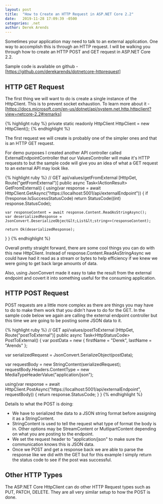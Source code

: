 ```yaml
---
layout: post
title:  "How to Create an HTTP Request in ASP.NET Core 2.2"
date:   2019-11-28 17:09:39 -0500
categories: .net
author: Derek Arends
---
```


Sometimes your application may need to talk to an external application.  One way to accomplish this is through an HTTP request.  I will be walking you through how to create an HTTP POST and GET request in ASP.NET Core 2.2.

Sample code is available on github - [https://github.com/derekarends/dotnetcore-httprequest]

## HTTP GET Request

The first thing we will want to do is create a single instance of the HttpClient.  This is to prevent socket exhaustion.  To learn more about it - [https://docs.microsoft.com/en-us/dotnet/api/system.net.http.httpclient?view=netcore-2.2#remarks]

{% highlight ruby %}
private static readonly HttpClient HttpClient = new HttpClient();
{% endhighlight %}

The first request we will create is probably one of the simpler ones and that is an HTTP GET request.  

For demo purposes I created another API controller called ExternalEndpointController that our ValuesController will make it's HTTP requests to but the sample code will give you an idea of what a GET request to an external API may look like.

{% highlight ruby %}
// GET api/values/getFromExternal
[HttpGet, Route("getFromExternal")]
public async Task&lt;IActionResult> GetFromExternal()
{
  using(var response = await HttpClient.GetAsync("https://localhost:5001/api/externalEndpoint"))
  {
    if (!response.IsSuccessStatusCode)
      return StatusCode((int) response.StatusCode);

    var responseContent = await response.Content.ReadAsStringAsync();
    var deserializedResponse = JsonConvert.DeserializeObject&lt;List&lt;string>>(responseContent);

    return Ok(deserializedResponse);
  }
}
{% endhighlight %}

Overall pretty straight forward, there are some cool things you can do with this new HttpClient.  Instead of response.Content.ReadAsStringAsync we could have had it read as a stream or bytes to help efficiency if we knew we were going to get back large amounts of data.

Also, using JsonConvert made it easy to take the result from the external endpoint and covert it into something useful for the consuming application.

## HTTP POST Request

POST requests are a little more complex as there are things you may have to do to make them work that you didn't have to do for the GET.  In the sample code below we again are calling the external endpoint controller but this time we are going to be posting some JSON data to it.

{% highlight ruby %}
// GET api/values/postToExternal
[HttpGet, Route("postToExternal")]
public async Task&lt;HttpStatusCode> PostToExternal()
{
  var postData = new
  {
    firstName = "Derek",
    lastName = "Arends"
  };

  var serializedRequest = JsonConvert.SerializeObject(postData);

  var requestBody = new  StringContent(serializedRequest);
  requestBody.Headers.ContentType = new MediaTypeHeaderValue("application/json");

  using(var response = await HttpClient.PostAsync("https://localhost:5001/api/externalEndpoint", requestBody))
  {
    return response.StatusCode;
  }
}
{% endhighlight %}

Details to what the POST is doing:

* We have to serialized the data to a JSON string format before assigning it as a StringContent.
* StringContent is used to tell the request what type of format the body is in.  Other options may be StreamContent or MutlipartContent depending on what you are posting to the endpoint.
* We set the request header to "application/json" to make sure the communication knows this is JSON data.
* Once we POST and get a response back we are able to parse the response like we did with the GET but for this example I simply return the status code to see if the post was successful.

## Other HTTP Types

The ASP.NET Core HttpClient can do other HTTP Request types such as PUT, PATCH, DELETE.  They are all very similar setup to how the POST is done.

[https://github.com/derekarends/dotnetcore-httprequest]: https://github.com/derekarends/dotnetcore-httprequest
[https://docs.microsoft.com/en-us/dotnet/api/system.net.http.httpclient?view=netcore-2.2#remarks]: https://docs.microsoft.com/en-us/dotnet/api/system.net.http.httpclient?view=netcore-2.2#remarks